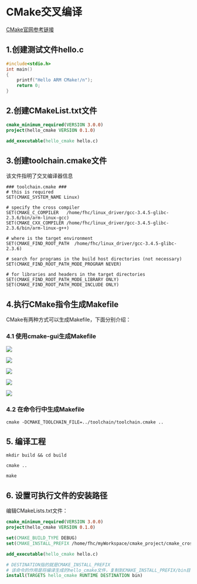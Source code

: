 # CMake交叉编译

[CMake官网参考链接](https://cmake.org/cmake/help/v3.6/manual/cmake-toolchains.7.html#cross-compiling-for-linux)

## 1.创建测试文件hello.c

```c
#include<stdio.h>
int main()
{
	printf("Hello ARM CMake!/n");
	return 0;
}

```

## 2.创建CMakeList.txt文件

```cmake
cmake_minimum_required(VERSION 3.0.0)
project(hello_cmake VERSION 0.1.0)

add_executable(hello_cmake hello.c)
```

## 3.创建toolchain.cmake文件

该文件指明了交叉编译器信息

```
### toolchain.cmake ###
# this is required
SET(CMAKE_SYSTEM_NAME Linux)

# specify the cross compiler
SET(CMAKE_C_COMPILER   /home/fhc/linux_driver/gcc-3.4.5-glibc-2.3.6/bin/arm-linux-gcc)
SET(CMAKE_CXX_COMPILER /home/fhc/linux_driver/gcc-3.4.5-glibc-2.3.6/bin/arm-linux-g++)

# where is the target environment
SET(CMAKE_FIND_ROOT_PATH  /home/fhc/linux_driver/gcc-3.4.5-glibc-2.3.6)

# search for programs in the build host directories (not necessary)
SET(CMAKE_FIND_ROOT_PATH_MODE_PROGRAM NEVER)

# for libraries and headers in the target directories
SET(CMAKE_FIND_ROOT_PATH_MODE_LIBRARY ONLY)
SET(CMAKE_FIND_ROOT_PATH_MODE_INCLUDE ONLY)
```

## 4.执行CMake指令生成Makefile

CMake有两种方式可以生成Makefile，下面分别介绍：

### 4.1 使用cmake-gui生成Makefile

![](../../../assets/images/cmake/cross_compile_cmake_gui_00.png)

![](../../../assets/images/cmake/cross_compile_cmake_gui_01.png)

![](../../../assets/images/cmake/cross_compile_cmake_gui_02.png)

![](../../../assets/images/cmake/cross_compile_cmake_gui_03.png)

![](../../../assets/images/cmake/cross_compile_cmake_gui_04.png)


### 4.2 在命令行中生成Makefile

```
cmake -DCMAKE_TOOLCHAIN_FILE=../toolchain/toolchain.cmake ..
```

## 5. 编译工程

```
mkdir build && cd build

cmake ..

make
```

## 6. 设置可执行文件的安装路径

编辑CMakeLists.txt文件：

```cmake
cmake_minimum_required(VERSION 3.0.0)
project(hello_cmake VERSION 0.1.0)

set(CMAKE_BUILD_TYPE DEBUG)
set(CMAKE_INSTALL_PREFIX /home/fhc/myWorkspace/cmake_project/cmake_cross_complie_base/build)

add_executable(hello_cmake hello.c)

# DESTINATION指的就是CMAKE_INSTALL_PREFIX
# 该命令的作用是将编译生成的hello_cmake文件，复制到CMAKE_INSTALL_PREFIX/bin目录下
install(TARGETS hello_cmake RUNTIME DESTINATION bin)
```